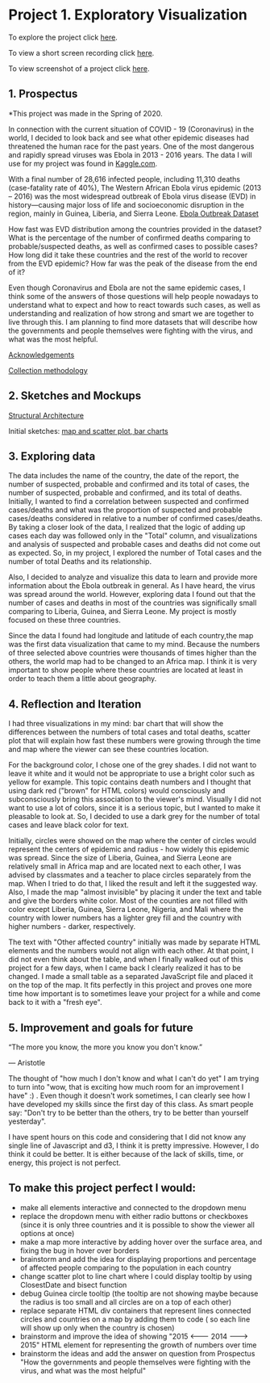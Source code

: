 # Project 1. Exploratory Visualization

To explore the project click [here](https://nchikurova.github.io/Interactive-Data-Vis-Portfolio/exploratory_project/).

To view a short screen recording click [here](https://github.com/nchikurova/Interactive-Data-Vis-Portfolio/blob/master/lib/sketches/project_1.mov).

To view screenshot of a project click [here](https://github.com/nchikurova/Interactive-Data-Vis-Portfolio/blob/master/lib/sketches/project_1_pic.png).

## 1. Prospectus

*This project was made in the Spring of 2020.

In connection with the current situation of COVID - 19 (Coronavirus) in the world, I decided to look back and see what other epidemic diseases had threatened the human race for the past years. One of the most dangerous and rapidly spread viruses was Ebola in 2013 - 2016 years. The data I will use for my project was found in [Kaggle.com](https://www.kaggle.com). 

With a final number of 28,616 infected people, including 11,310 deaths (case-fatality rate of 40%), The Western African Ebola virus epidemic (2013 – 2016) was the most widespread outbreak of Ebola virus disease (EVD) in history—causing major loss of life and socioeconomic disruption in the region, mainly in Guinea, Liberia, and Sierra Leone. [Ebola Outbreak Dataset](https://www.kaggle.com/imdevskp/ebola-outbreak-20142016-complete-dataset)

How fast was EVD distribution among the countries provided in the dataset? What is the percentage of the number of confirmed deaths comparing to probable/suspected deaths, as well as confirmed cases to possible cases? How long did it take these countries and the rest of the world to recover from the EVD epidemic? How far was the peak of the disease from the end of it?

Even though Coronavirus and Ebola are not the same epidemic cases, I think some of the answers of those questions will help people nowadays to understand what to expect and how to react towards such cases, as well as understanding and realization of how strong and smart we are together to live through this. 
I am planning to find more datasets that will describe how the governments and people themselves were fighting with the virus, and what was the most helpful.

[Acknowledgements](https://www.who.int/csr/don/archive/disease/ebola/en/)

[Collection methodology](https://github.com/imdevskp/ebola_outbreak_dataset)

## 2. Sketches and Mockups

[Structural Architecture](https://github.com/nchikurova/Interactive-Data-Vis-Portfolio/blob/master/lib/sketches/arch_diagram_project1.png)

Initial sketches: [map and scatter plot](https://github.com/nchikurova/Interactive-Data-Vis-Portfolio/blob/master/lib/sketches/IMG_7447.jpeg),[ bar charts](https://github.com/nchikurova/Interactive-Data-Vis-Portfolio/blob/master/lib/sketches/IMG_7448.jpeg)

## 3. Exploring data

The data includes the name of the country, the date of the report, the number of suspected, probable and confirmed and its total of cases, the number of suspected, probable and confirmed, and its total of deaths. Initially, I wanted to find a correlation between suspected and confirmed cases/deaths and what was the proportion of suspected and probable cases/deaths considered in relative to a number of confirmed cases/deaths. By taking a closer look of the data, I realized that the logic of adding up cases each day was followed only in the "Total" column, and visualizations and analysis of suspected and probable cases and deaths did not come out as expected. So, in my project, I explored the number of Total cases and the number of total Deaths and its relationship.

Also, I decided to analyze and visualize this data to learn and provide more information about the Ebola outbreak in general. As I have heard, the virus was spread around the world. However, exploring data I found out that the number of cases and deaths in most of the countries was significally small comparing to Liberia, Guinea, and Sierra Leone. My project is mostly focused on these three countries.

Since the data I found had longitude and latitude of each country,the map was the first data visualization that came to my mind. Because the numbers of three selected above countries were thousands of times higher than the others, the world map had to be changed to an Africa map. I think it is very important to show people where these countries are located at least in order to teach them a little about geography.

## 4. Reflection and Iteration

I had three visualizations in my mind: bar chart that will show the differences between the numbers of total cases and total deaths, scatter plot that will explain how fast these numbers were growing through the time and map where the viewer can see these countries location. 

For the background color, I chose one of the grey shades. I did not want to leave it white and it would not be appropriate to use a bright color such as yellow for example. This topic contains death numbers and I thought that using dark red ("brown" for HTML colors) would consciously and subconsciously bring this association to the viewer's mind. Visually I did not want to use a lot of colors, since it is a serious topic, but I wanted to make it pleasable to look at. So, I decided to use a dark grey for the number of total cases and leave black color for text.

Initially, circles were showed on the map where the center of circles would represent the centers of epidemic and radius - how widely this epidemic was spread. Since the size of Liberia, Guinea, and Sierra Leone are relatively small in Africa map and are located next to each other, I was advised by classmates and a teacher to place circles separately from the map. When I tried to do that, I liked the result and left it the suggested way. Also, I made the map "almost invisible" by placing it under the text and table and give the borders white color. Most of the counties are not filled with color except Liberia, Guinea, Sierra Leone, Nigeria, and Mali where the country with lower numbers has a lighter grey fill and the country with higher numbers - darker, respectively.

The text with "Other affected country" initially was made by separate HTML elements and the numbers would not align with each other. At that point, I did not even think about the table, and when I finally walked out of this project for a few days, when I came back I clearly realized it has to be changed. I made a small table as a separated JavaScript file and placed it on the top of the map. It fits perfectly in this project and proves one more time how important is to sometimes leave your project for a while and come back to it with a "fresh eye".

## 5. Improvement and goals for future

“The more you know, the more you know you don't know.”

― Aristotle

The thought of "how much I don't know and what I can't do yet" I am trying to turn into "wow, that is exciting how much room for an improvement I have" :) . Even though it doesn't work sometimes, I can clearly see how I have developed my skills since the first day of this class. As smart people say: "Don't try to be better than the others, try to be better than yourself yesterday".

I have spent hours on this code and considering that I did not know any single line of Javascript and d3, I think it is pretty impressive. However, I do think it could be better. It is either because of the lack of skills, time, or energy, this project is not perfect. 

## To make this project perfect I would:

- make all elements interactive and connected to the dropdown menu
- replace the dropdown menu with either radio buttons or checkboxes (since it is only three countries and it is possible to show the viewer all options at once)
- make a map more interactive by adding hover over the surface area, and fixing the bug in hover over borders
- brainstorm and add the idea for displaying proportions and percentage of affected people comparing to the population in each country
- change scatter plot to line chart where I could display tooltip by using ClosestDate and bisect function
- debug Guinea circle tooltip (the tooltip are not showing maybe because the radius is too small and all circles are on a top of each other)
- replace separate HTML div containers that represent lines connected circles and countries on a map by adding them to code ( so each line will show up only when the country is chosen)
- brainstorm and improve the idea of showing "2015 <--- 2014 ---> 2015" HTML element for representing the growth of numbers over time
- brainstorm the ideas and add the answer on question from Prospectus "How the governments and people themselves were fighting with the virus, and what was the most helpful"
